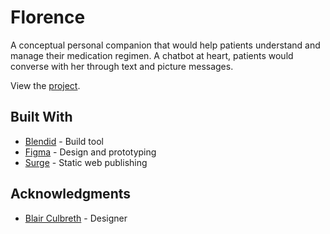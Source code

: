 # Florence

A conceptual personal companion that would help patients understand and manage their medication regimen. A chatbot at heart, patients would converse with her through text and picture messages.

View the [project](https://florence-exploration.surge.sh/).


## Built With

* [Blendid](https://github.com/vigetlabs/blendid) - Build tool
* [Figma](https://www.figma.com/) - Design and prototyping
* [Surge](https://surge.sh/) - Static web publishing


## Acknowledgments

* [Blair Culbreth](https://www.viget.com/about/team/bculbreth/) - Designer
